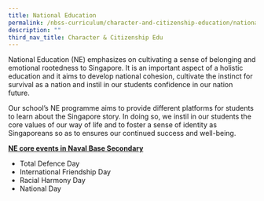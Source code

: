 ```yaml
---
title: National Education
permalink: /nbss-curriculum/character-and-citizenship-education/national-education/
description: ""
third_nav_title: Character & Citizenship Edu
---
```



<p>National Education (NE) emphasizes on cultivating a sense of belonging and emotional rootedness to Singapore. It is an important aspect of a holistic education and it aims to develop national cohesion, cultivate the instinct for survival as a nation and instil in our students confidence in our nation future.</p>
<p>Our school&rsquo;s NE programme aims to provide different platforms for students to learn about the Singapore story. In doing so, we instil in our students the core values of our way of life and to foster a sense of identity as Singaporeans so as to ensures our continued success and well-being.</p>
<p><strong><u>NE core events in Naval Base Secondary</u></strong></p>
<ul>
<li>Total Defence Day</li>
<li>International Friendship Day</li>
<li>Racial Harmony Day</li>
<li>National Day</li>
</ul>